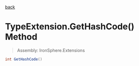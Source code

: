 ﻿

[back](/IronSphere.Extensions/types/TypeExtension)

# TypeExtension.GetHashCode() Method

> Assembly: IronSphere.Extensions

```csharp
int GetHashCode()
```



 